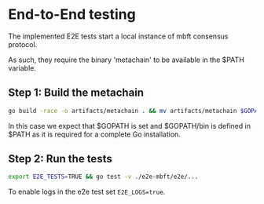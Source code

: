 
# End-to-End testing

The implemented E2E tests start a local instance of mbft consensus protocol.

As such, they require the binary 'metachain' to be available in the $PATH variable.

## Step 1: Build the metachain

```bash
go build -race -o artifacts/metachain . && mv artifacts/metachain $GOPATH/bin
```

In this case we expect that $GOPATH is set and $GOPATH/bin is defined in $PATH as it is required for a complete Go installation.

## Step 2: Run the tests

```bash
export E2E_TESTS=TRUE && go test -v ./e2e-mbft/e2e/...
```

To enable logs in the e2e test set `E2E_LOGS=true`.
